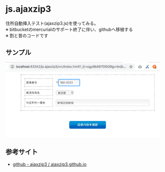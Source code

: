# js.ajaxzip3
住所自動挿入テスト(ajaxzip3.js)を使ってみる。  
※ bitbucketのmercurialのサポート終了に伴い、githubへ移植する  
※ 割と昔のコードです  

## サンプル
![サンプル](./docs/capture.png)

## 参考サイト
* [github - ajaxzip3 / ajaxzip3.github.io](https://github.com/ajaxzip3/ajaxzip3.github.io)
